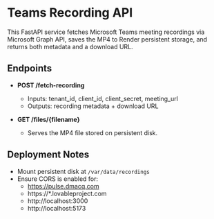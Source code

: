 # Teams Recording API

This FastAPI service fetches Microsoft Teams meeting recordings via Microsoft Graph API,
saves the MP4 to Render persistent storage, and returns both metadata and a download URL.

## Endpoints

- **POST /fetch-recording**
  - Inputs: tenant_id, client_id, client_secret, meeting_url
  - Outputs: recording metadata + download URL

- **GET /files/{filename}**
  - Serves the MP4 file stored on persistent disk.

## Deployment Notes

- Mount persistent disk at `/var/data/recordings`
- Ensure CORS is enabled for:
  - https://pulse.dmacq.com
  - https://*.lovableproject.com
  - http://localhost:3000
  - http://localhost:5173
